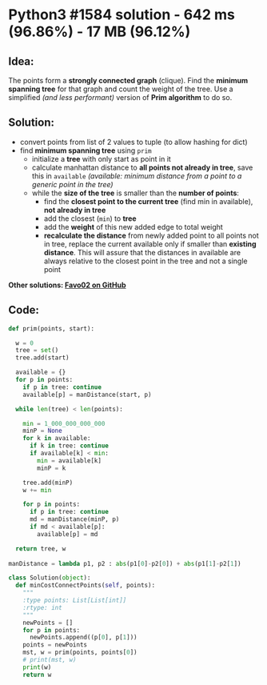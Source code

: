 # Python3 #1584 solution - 642 ms (96.86%) - 17 MB (96.12%)

## Idea:

The points form a **strongly connected graph** (clique). Find the **minimum spanning tree** for that graph and count the weight of the tree.
Use a simplified _(and less performant)_ version of **Prim algorithm** to do so.

## Solution:

- convert points from list of 2 values to tuple (to allow hashing for dict)
- find **minimum spanning tree** using `prim`
  - initialize a **tree** with only start as point in it
  - calculate manhattan distance to **all points not already in tree**, save this in `available` _(available: minimum distance from a point to a generic point in the tree)_
  - while the **size of the tree** is smaller than the **number of points**:
    - find the **closest point to the current tree** (find min in available), **not already in tree**
    - add the closest (`min`) to **tree**
    - add the **weight** of this new added edge to total weight
    - **recalculate the distance** from newly added point to all points not in tree, replace the current available only if smaller than **existing distance**. This will assure that the distances in available are always relative to the closest point in the tree and not a single point

**Other solutions: [Favo02 on GitHub](https://github.com/Favo02/leetcode)**

## Code:
```python
def prim(points, start):

  w = 0
  tree = set()
  tree.add(start)

  available = {}
  for p in points:
    if p in tree: continue
    available[p] = manDistance(start, p)

  while len(tree) < len(points):

    min = 1_000_000_000_000
    minP = None
    for k in available:
      if k in tree: continue
      if available[k] < min:
        min = available[k]
        minP = k

    tree.add(minP)
    w += min

    for p in points:
      if p in tree: continue
      md = manDistance(minP, p)
      if md < available[p]:
        available[p] = md

  return tree, w
    
manDistance = lambda p1, p2 : abs(p1[0]-p2[0]) + abs(p1[1]-p2[1])

class Solution(object):
  def minCostConnectPoints(self, points):
    """
    :type points: List[List[int]]
    :rtype: int
    """
    newPoints = []
    for p in points:
      newPoints.append((p[0], p[1]))
    points = newPoints
    mst, w = prim(points, points[0])
    # print(mst, w)
    print(w)
    return w
```
